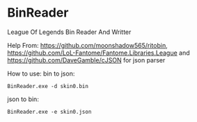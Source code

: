 # BinReader
League Of Legends Bin Reader And Writter

Help From: https://github.com/moonshadow565/ritobin, https://github.com/LoL-Fantome/Fantome.Libraries.League and https://github.com/DaveGamble/cJSON for json parser

How to use: 
bin to json:
```
BinReader.exe -d skin0.bin
```

json to bin: 
```
BinReader.exe -e skin0.json
```
